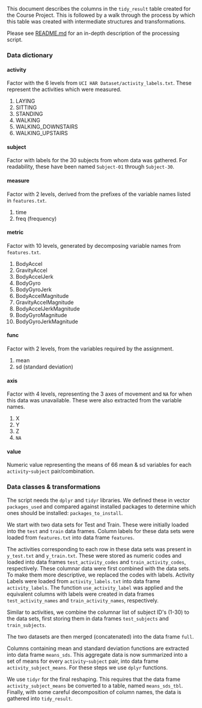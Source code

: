 This document describes the columns in the `tidy_result` table created for the Course Project. This is followed by a walk through the process by which this table was created with intermediate structures and transformations.

Please see [README.md](https://github.com/progtron/CourseProject/blob/master/README.md) for an in-depth description of the processing script.

### Data dictionary

#### activity
Factor with the 6 levels from `UCI HAR Dataset/activity_labels.txt`. These represent the activities which were measured.

1. LAYING
2. SITTING
3. STANDING
4. WALKING
5. WALKING_DOWNSTAIRS
6. WALKING_UPSTAIRS

#### subject
Factor with labels for the 30 subjects from whom data was gathered. For readability, these have been named `Subject-01` through `Subject-30`.

#### measure
Factor with 2 levels, derived from the prefixes of the variable names listed in `features.txt`.

1. time
2. freq (frequency)

#### metric
Factor with 10 levels, generated by decomposing variable names from `features.txt`.

1. BodyAccel
2. GravityAccel
3. BodyAccelJerk
4. BodyGyro              
5. BodyGyroJerk
6. BodyAccelMagnitude
7. GravityAccelMagnitude
8. BodyAccelJerkMagnitude
9. BodyGyroMagnitude
10. BodyGyroJerkMagnitude

#### func
Factor with 2 levels, from the variables required by the assignment.

1. mean
2. sd (standard deviation)

#### axis
Factor with 4 levels, representing the 3 axes of movement and `NA` for when this data was unavailable. These were also extracted from the variable names.

1. X
2. Y
3. Z
4. `NA`

#### value
Numeric value representing the means of 66 mean & sd variables for each `activity`-`subject` pair/combination.

### Data classes & transformations

The script needs the `dplyr` and `tidyr` libraries. We defined these in vector `packages_used` and compared against installed packages to determine which ones should be installed: `packages_to_install`.

We start with two data sets for Test and Train. These were initially loaded into the `test` and `train` data frames. Column labels for these data sets were loaded from `features.txt` into data frame `features`.

The activities corresponding to each row in these data sets was present in `y_test.txt` and `y_train.txt`. These were stored as numeric codes and loaded into data frames `test_activity_codes` and `train_activity_codes`, respectively. These columnar data were first combined with the data sets. To make them more descriptive, we replaced the codes with labels. Activity Labels were loaded from `activity_labels.txt` into data frame `activity_labels`. The function `use_activity_label` was applied and the equivalent columns with labels were created in data frames `test_activity_names` and `train_activity_names`, respectively.

Similar to activities, we combine the columnar list of subject ID's (1-30) to the data sets, first storing them in data frames `test_subjects` and `train_subjects`.

The two datasets are then merged (concatenated) into the data frame `full`.

Columns containing mean and standard deviation functions are extracted into data frame `means_sds`. This aggregate data is now summarized into a set of means for every `activity`-`subject` pair, into data frame `activity_subject_means`. For these steps we use `dplyr` functions.

We use `tidyr` for the final reshaping. This requires that the data frame `activity_subject_means` be converted to a table, named `means_sds_tbl`. Finally, with some careful decomposition of column names, the data is gathered into `tidy_result`.
